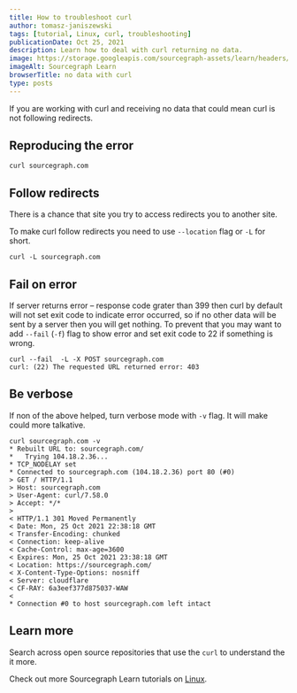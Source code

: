 ```yaml
---
title: How to troubleshoot curl
author: tomasz-janiszewski
tags: [tutorial, Linux, curl, troubleshooting]
publicationDate: Oct 25, 2021
description: Learn how to deal with curl returning no data.
image: https://storage.googleapis.com/sourcegraph-assets/learn/headers/sourcegraph-learn-header.png
imageAlt: Sourcegraph Learn
browserTitle: no data with curl
type: posts
---
```


If you are working with curl and receiving no data that could mean curl is not following redirects.

## Reproducing the error

```
curl sourcegraph.com
```

## Follow redirects

There is a chance that site you try to access redirects you to another site.

To make curl follow redirects you need to use `--location` flag or `-L` for short.

```
curl -L sourcegraph.com
```

## Fail on error

If server returns error – response code grater than 399 then curl by default will not set exit code to indicate error occurred,
so if no other data will be sent by a server then you will get nothing.
To prevent that you may want to add `--fail` (`-f`) flag to show error and set exit code to 22 if something is wrong.

```
curl --fail  -L -X POST sourcegraph.com
curl: (22) The requested URL returned error: 403
```

## Be verbose

If non of the above helped, turn verbose mode with `-v` flag. It will make could more talkative.

```
curl sourcegraph.com -v
* Rebuilt URL to: sourcegraph.com/
*   Trying 104.18.2.36...
* TCP_NODELAY set
* Connected to sourcegraph.com (104.18.2.36) port 80 (#0)
> GET / HTTP/1.1
> Host: sourcegraph.com
> User-Agent: curl/7.58.0
> Accept: */*
>
< HTTP/1.1 301 Moved Permanently
< Date: Mon, 25 Oct 2021 22:38:18 GMT
< Transfer-Encoding: chunked
< Connection: keep-alive
< Cache-Control: max-age=3600
< Expires: Mon, 25 Oct 2021 23:38:18 GMT
< Location: https://sourcegraph.com/
< X-Content-Type-Options: nosniff
< Server: cloudflare
< CF-RAY: 6a3eef377d875037-WAW
<
* Connection #0 to host sourcegraph.com left intact
```

## Learn more

Search across open source repositories that use the `curl` to understand the it more.

<SourcegraphSearch query="curl lang:Bash" patternType="literal"/>

Check out more Sourcegraph Learn tutorials on [Linux](https://learn.sourcegraph.com/tags/linux).
